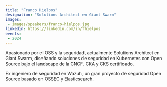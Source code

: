 ```yaml
---
title: "Franco Hielpos"
designation: "Solutions Architect en Giant Swarm"
images:
 - images/speakers/franco-hielpos.jpg
linkedin: https://linkedin.com/in/fhielpos
events:
 - 2024
---
```


Apasionado por el OSS y la seguridad, actualmente Solutions Architect en Giant Swarm, diseñando soluciones de seguridad en Kubernetes con Open Source bajo el landscape de la CNCF. CKA y CKS certificado.
 
 
 
 Ex ingeniero de seguridad en Wazuh, un gran proyecto de seguridad Open Source basado en OSSEC y Elasticsearch.